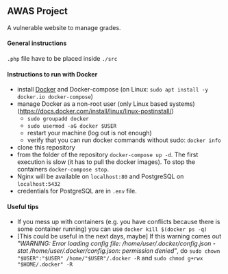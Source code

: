## AWAS Project
A vulnerable website to manage grades.

#### General instructions
`.php` file have to be placed inside `./src`



#### Instructions to run with Docker

- install [Docker](https://docs.docker.com/install/) and Docker-compose (on Linux: `sudo apt install -y docker.io docker-compose`)
- manage Docker as a non-root user (only Linux based systems) (https://docs.docker.com/install/linux/linux-postinstall/)
  - `sudo groupadd docker`
  - `sudo usermod -aG docker $USER`  
  - restart your machine (log out is not enough)
  - verify that you can run docker commands without sudo: `docker info`
- clone this repository
- from the folder of the repository `docker-compose up -d`. The first execution is slow (it has to pull the docker images). To stop the containers `docker-compose stop`.
- Nginx will be available on `localhost:80` and PostgreSQL on `localhost:5432`
- credentials for PostgreSQL are in `.env` file.

#### Useful tips
- If you mess up with containers (e.g. you have conflicts because there is some container running) you can use `docker kill $(docker ps -q)`
- [This could be useful in the next days, maybe] If this warning comes out _"WARNING: Error loading config file: /home/user/.docker/config.json -stat /home/user/.docker/config.json: permission denied"_, do `sudo chown "$USER":"$USER" /home/"$USER"/.docker -R` and `sudo chmod g+rwx "$HOME/.docker" -R`
